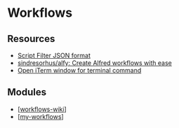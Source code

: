 Workflows
===

Resources
---

- [Script Filter JSON
    format](https://www.alfredapp.com/help/workflows/inputs/script-filter/json/)
- [sindresorhus/alfy: Create Alfred workflows with
    ease](https://github.com/sindresorhus/alfy)
- [Open iTerm window for terminal command][1]

<!-- Links -->
[1]: https://gist.github.com/jtiala/6a82d12de43f68c8c8295d1147fd2957

Modules
---

- [[workflows-wiki]]
- [[my-workflows]]

[//begin]: # "Autogenerated link references for markdown compatibility"
[workflows-wiki]: wiki/workflows-wiki.md "Workflows Wiki"
[my-workflows]: my-workflows/my-workflows.md "My Workflows"
[//end]: # "Autogenerated link references"
